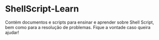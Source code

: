# ShellScript-Learn
Contém documentos e scripts para ensinar e aprender sobre Shell Script, bem como para a resolução de problemas. Fique a vontade caso queira ajudar!